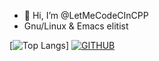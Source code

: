 - 👋 Hi, I’m @LetMeCodeCInCPP
- Gnu/Linux & Emacs elitist

[![Top Langs](https://github-readme-stats.vercel.app/api/top-langs/?username=LetMeCodeCInCPP&theme=dark)]
[![GITHUB](https://github-readme-stats.vercel.app/api?username=LetMeCodeCInCPP&theme=dark)](https://github.com/anuraghazra/github-readme-stats)

<!---
LetMeCodeCInCPP/LetMeCodeCInCPP is a ✨ special ✨ repository because its `README.md` (this file) appears on your GitHub profile.
You can click the Preview link to take a look at your changes.
--->
